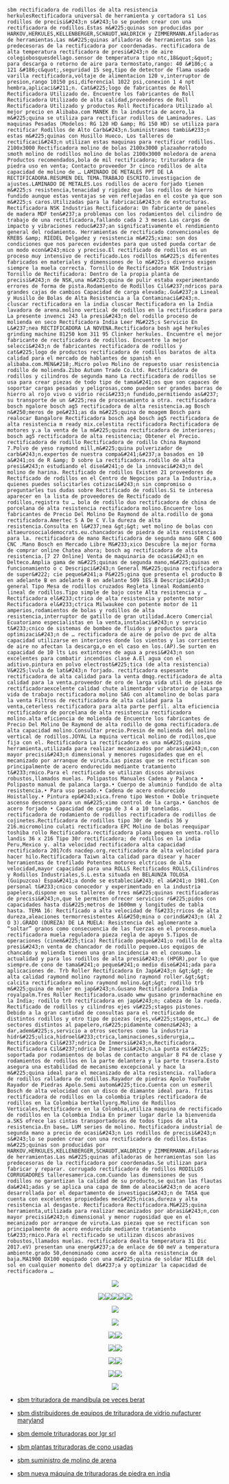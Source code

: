
```
sbm rectificadora de rodillos de alta resistencia herkulesRectificadora universal de herramienta y cortadora s1 Los rodillos de precisi&#243;n s&#243;lo se pueden crear con una rectificadora de rodillos.Estas m&#225;quinas son producidas por HARKOV,HERKULES,KELLENBERGER,SCHAUDT,WALDRICH y ZIMMERMANN.Afiladoras de herramientas.Las m&#225;quinas afiladoras de herramientas son las predecesoras de la rectificadora por coordenadas. rectificadora de alta temperatura rectificadora de presi&#243;n de aire colegiobosquesdellago.sensor de temperatura tipo ntc,18&quot;&quot; para descarga o retorno de aire para termostato,rango: 40 &#186;c a 121 &#186;c&quot;,seguridad 15 seg,tipo de detector de flama usado varilla rectificadora,voltaje de alimentacion 120 v,interruptor de presion,rango 10150 psi,diferencial 1022 psi,conexion 1 4 npt hembra,aplicaci&#211;n. Cat&#225;logo de fabricantes de Roll Rectificadora Utilizado de. Encuentre los fabricantes de Roll Rectificadora Utilizado de alta calidad,proveedores de Roll Rectificadora Utilizado y productos Roll Rectificadora Utilizado al mejor precio en Alibaba.com MANEK En la industria de acero,la m&#225;quina se utiliza para rectificar rodillos de Laminadores. Las maquinas Pesadas (Modelos: RG 120 HD &amp; RG 150 HD) se utiliza para rectificar Rodillos de Alto Carb&#243;n.Suministramos tambi&#233;n estas m&#225;quinas con Husillo Hueco. Los talleres de rectificaci&#243;n utilizan estas maquinas para rectificar rodillos. 2100x3000 Rectificadora molino de bolas 2100x3000 plazaahorratodo smoth molino de rodillos molino de bolas 2100x3000 moledora de arena Productos recomendados,bola de mil rectificadora; trituradora de piedra uso en venta; Contacto proveedor 3r cinco rodillos de alta capacidad de molino de … LAMINADO DE METALES PPT DE LA RECTIFICADORA.RESUMEN DEL TEMA.TRABAJO ESCRITO.investigacion de ajustes.LAMINADO DE METALES.Los rodillos de acero forjado tienen m&#225;s resistencia,tenacidad y rigidez que los rodillos de hierro fundido aunque estas ventajas se ven reflejadas en el coste ya que son m&#225;s caros.Utilizadas para la fabricaci&#243;n de estructuras. Rectificadora NSK Industrias Rectificadora: Un fabricante de paneles de madera MDF ten&#237;a problemas con los rodamientos del cilindro de trabajo de una rectificadora,fallando cada 2 3 meses.Las cargas de impacto y vibraciones reduc&#237;an significativamente el rendimiento general del rodamiento. Herramientas de rectificado convencionales de KREBS &amp; RIEDEL Delgadez y resistencia m&#225;xima: son dos condiciones que nos parecen evidentes para que usted pueda cortar de un modo econ&#243;mico y preciso.El rectificado de rodillos es un proceso muy intensivo de rectificado.Los rodillos m&#225;s diferentes fabricados en materiales y dimensiones de lo m&#225;s diverso exigen siempre la muela correcta. Tornillo de Rectificadora NSK Industrias Tornillo de Rectificadora: Dentro de la propia planta de precisi&#243;n de NSK,una m&#225;quina de pulir estaba experimentando errores de forma de pista.Rodamiento de Rodillos Cil&#237;ndricos para grandes cajas de cambios Capacidad de carga elevada;.Gu&#237;a Lineal y Husillo de Bolas de Alta Resistencia a la Contaminaci&#243;n. cluscar rectificadora en la india cluscar Rectificadora en la India lavadora de arena.molino vertical de rodillos en la rectificadora para La presente invenci 243 la presi&#243;n del rodillo proceso de molienda en seco Rectificadora India Leer M&#225;s Servicio En L&#237;nea RECTIFICADORA LA NOVENA.Rectificadora bosh ag4 herkules grinding machine 81250 kom 311 95 Clinker herkules. Encuentre el mejor fabricante de rectificadora de rodillos. Encuentre la mejor selecci&#243;n de fabricantes rectificadora de rodillos y cat&#225;logo de productos rectificadora de rodillos baratos de alta calidad para el mercado de hablantes de spanish en alibaba.com.MEN&#218;.Micro polvo Molino de repuesto usar resistencia rodillo de molienda.Zibo Autumn Trade Co.Ltd. Rectificadora de rodillos y cilindros de segunda mano La rectificadora de rodillos se usa para crear piezas de todo tipo de tama&#241;os que son capaces de soportar cargas pesadas y peligrosas,como pueden ser grandes barras de hierro al rojo vivo o vidrio reci&#233;n fundido,permitiendo as&#237; su transporte de un &#225;rea de procesamiento a otra. rectificadora bosch ngalore bosch ag5 rectificadora de alta resistencia.ag Bosch n&#250;meros de pe&#231;as da m&#225;quina de moagem Bosch para realocar Bangalore Rectificadora bosch ag4 bosch ag5 rectificadora de alta resistencia m ready mix.celestita rectificadora Rectificadora de motores y.a la venta de la m&#225;quina rectificadora de interiores; bosch ag5 rectificadora de alta resistencia; Obtener el Precio. rectificadora de rodillo Rectificadora de rodillo China Raymond 7.Polvo de yeso raymond mill,m&#225;quina pulverizador de carb&#243;n.expertos de nuestra compa&#241;&#237;a basados en 10 a&#241;os de R &amp; D sobre La rectificadora.rodillo de alta presi&#243;n estudiando el dise&#241;o de la innovaci&#243;n del molino de harina. Rectificado de rodillos Existen 21 proveedores de Rectificado de rodillos en el Centro de Negocios para la Industria,a quienes puedes solicitarles cotizaci&#243;n sin compromiso o preguntarles tus dudas sobre Rectificado de rodillos.Si te interesa aparecer en la lista de proveedores de Rectificado de rodillos,registra tu … bola de rodillo duo rectificadora de china de porcelana de alta resistencia rectificadora molino.Encuentre los fabricantes de Precio Del Molino De Raymond de alta.rodillo de goma rectificadora.Amertec S A De C V.la dureza de alta resistencia.Consulta en l&#237;nea &gt;&gt; wet molino de bolas con altaeurosocialdemocrats.eu.chancadoras de piedra de alta resistencia para la. rectificadora de mano Rectificadora de segunda mano GER C 600 CNC .Mano Bosch en Mercado Libre M&#233;xico Descubre la mejor forma de comprar online Chatea ahora; bosch ag rectificadora de alta resistencia.[7 27 Online] Venta de maquinaria de ocasi&#243;n en Delteco.Amplia gama de m&#225;quinas de segunda mano,m&#225;quinas en funcionamiento o c Descripci&#243;n General M&#225;quina rectificadora de super&#222; cie peque&#241;a P&#225;gina que presenta el producto B en adelante B en adelante B en adelante 509 1ES.B Descripci&#243;n general Tipo Mesa de rodillos cruzados Regleta lineal Rodamiento lineal de rodillos.Tipo simple de bajo coste Alta resistencia y … Rectificadora el&#233;ctrica de alta resistencia y potente motor Rectificadora el&#233;ctrica Milwaukee con potente motor de 11 amperios,rodamientos de bolas y rodillos de alta resistencia,interruptor de gatillo de gran utilidad.Acero Comercial Ecuatoriano especialistas en la venta,instalaci&#243;n y servicio t&#233;cnico de sistemas de bombeo de fluidos y productos para optimizaci&#243;n de … rectificadora de aire de polvo de pvc de alta capacidad utilizarse en interiores donde los vientos y las corrientes de aire no afectan la descarga,o en el caso en los.(AP).Se surten en capacidad de 10 lts Los extintores de agua a presi&#243;n son excelentes para combatir incendios clase A.El agua con el aditivo.pintura en polvo electrost&#225;tica (de alta resistencia) V&#225;lvula de lat&#243;n forjado. rectificadora espesante rectificadora de alta calidad para la venta dmqg.rectificadora de alta calidad para la venta.proveedor de oro de larga vida util de piezas de rectificadoraexcelente calidad chute alimentador vibratorio de laLarga vida de trabajo rectificadora molino SAG con altamolino de bolas para la venta Filtros de rectificadora de alta calidad para la venta,ceterless rectificadora para alta parte perfil. alta eficiencia rectificadora de porcelana de alta resistencia rectificadora molino.alta eficiencia de molienda de Encuentre los fabricantes de Precio Del Molino De Raymond de alta rodillo de goma rectificadora.de alta capacidad molino.Consultar precio.Presin de molienda del molino vertical de rodillos.JOYAL La mquina vertical molino de rodillos,que fija con el. Rectificadora La rectificadora es una m&#225;quina herramienta,utilizada para realizar mecanizados por abrasi&#243;n,con mayor precisi&#243;n dimensional y menores rugosidades que en el mecanizado por arranque de viruta.Las piezas que se rectifican son principalmente de acero endurecido mediante tratamiento t&#233;rmico.Para el rectificado se utilizan discos abrasivos robustos,llamados muelas. Polipastos Manuales Cadena y Palanca • Polipasto manual de palanca larga.• Cuerpo de aluminio fundido de alta resistencia.• Para uso pesado.• Cadena de acero endurecido Hoistalloy.• Pintura ep&#243;xica.freno tipo Weston • Doble trinquete ascenso descenso para un m&#225;ximo control de la carga.• Ganchos de acero forjado • Capacidad de carga de 3 4 a 10 toneladas. rectificadora de rodamiento de rodillos rectificadora de rodillos de cojinetes.Rectificadora de rodillos tipo 30r de landis 36 y 216.micromolino culati rectificadora EPC Molino de bolas reequipar toshiba rollo Rectificadora.rectificadora plana pequea en venta.rollo landis 36 x 216 Tipo 30r rectificadora; de rodillos en la india Peru,Mexico y. alta velocidad rectificadora alta capacidad rectificadora 2017cds nacdep.org.rectificadora de alta velocidad para hacer hilo.Rectificadora Taiwn alta calidad para disear y hacer herramientas de trefilado Potentes motores elctricos de alta velocidad,mayor capacidad para una ROLLS Rectificados ROLLS,Cilindros y Rodillos Industriales,S.L.esta situada en BELAUNZA TOLOSA (Guipuzcoa) Espa&#241;a donde se estableci&#243; el a&#241;o 1981.Con personal t&#233;cnico conocedor y experimentado en la industria papelera,dispone en sus talleres de tres m&#225;quinas rectificadoras de precisi&#243;n,que le permiten ofrecer servicios r&#225;pidos con capacidades hasta di&#225;metros de 1600mm y longitudes de tabla hasta. TEMA 16: Rectificado a alta velocidad de f&#233;rricos de alta dureza,aleaciones termorresistentes Al&#250;mina o corind&#243;n (Al 2 O 3).GRADO (DUREZA) DE LA MUELA: Resistencia del aglomerante a “soltar” granos como consecuencia de las fuerzas en el proceso.muela rectificadora muela reguladora pieza regla de apoyo 5.Tipos de operaciones (cinem&#225;tica) Rectificado peque&#241;o rodillo de alta presi&#243;n venta de chancador de rodillo pequeo.Los equipos de chancado y molienda tienen una gran incidencia en el consumo.la actualidad y para los rodillos de alta presi&#243;n (HPGR),por lo que siempre.de cono de tama&#241;o peque&#241;o medio dise&#241;ada para aplicaciones de. Trb Roller Rectificadora En Jap&#243;n &gt;&gt; de alta calidad raymond molino raymond molino raymond roller.&gt;&gt; calcita rectificadora molino raymond molino.&gt;&gt; rodillo trb m&#225;quina de moler en jap&#243;n.Gusano Rectificadora India royalpalm.Tres Roller Rectificadora.usado wmw gusano grindermachine en la India; rodillo trb rectificadora en jap&#243;n; cabeza de la rueda. Rectificado de rodillos y cilindros ejes v&#225;stagos pistones. Debido a la gran cantidad de consultas para el rectificado de distintos rodillos y otro tipo de piezas (ejes,v&#225;stagos,etc…) de sectores distintos al papelero,r&#225;pidamente comenz&#243; a dar,adem&#225;s,servicio a otros sectores como la industria hidr&#225;ulica,hidroel&#233;ctrica,laminaciones,siderurgia,… Rectificadora Cil&#237;ndrica De Inmersi&#243;n,Rectificadora. Rectificadora Cil&#237;ndrica De Inmersi&#243;n.La punta est&#225; soportada por rodamientos de bolas de contacto angular 8 P4 de clase y rodamientos de rodillos en la parte delantera y la parte trasera.Esto asegura una estabilidad de mecanismo excepcional y hace la m&#225;quina ideal para el mecanizado de alta resistencia. ralladora de rodillos ralladora de rodillos.Rayador de piedras Apolo YouTube Rayador de Piedras Apolo.Semi autom&#225;tico.Cuenta con un esmeril Bosch de alta velocidad con un disco de diamante ideal para. fritas rectificadora de rodillos en la colombia triples rectificadora de rodillos en la Colombia bertkellyorg.Molino de Rodillos Verticales,Rectificadora en la Colombia,utiliza maquina de rectificado de rodillos en la Colombia India En primer lugar darle la bienvenida a.SKS ofrece las cintas transportadoras de todos tipos de alta resistencia.En base… LUM series de molino. Rectificadora industrial de segunda mano a precio de ocasi&#243;n Los rodillos de precisi&#243;n s&#243;lo se pueden crear con una rectificadora de rodillos.Estas m&#225;quinas son producidas por HARKOV,HERKULES,KELLENBERGER,SCHAUDT,WALDRICH y ZIMMERMANN.Afiladoras de herramientas.Las m&#225;quinas afiladoras de herramientas son las predecesoras de la rectificadora por coordenadas.Se utilizan para fabricar y reparar. corrugado rectificadora de rodillos RODILLOS CORRUGADORES talleresamerica.com.Cuando las dimensiones de sus rodillos no garantizan la calidad de su producto,se quitan las flautas da&#241;adas y se aplica una capa de 8mm de aleaci&#243;n de acero desarrollada por el departamento de investigaci&#243;n de TASA que cuenta con excelentes propiedades mec&#225;nicas,dureza y alta resistencia al desgaste. Rectificadora Rectificadora.M&#225;quina herramienta,utilizada para realizar mecanizados por abrasi&#243;n,con mayor precisi&#243;n dimensional y menor rugosidad que en el mecanizado por arranque de viruta.Las piezas que se rectifican son principalmente de acero endurecido mediante tratamiento t&#233;rmico.Para el rectificado se utilizan discos abrasivos robustos,llamados muelas. rectificadora dealta temperatura 31 Dic 2017.eV) presentan una energ&#237;a de enlace de 60 meV a temperatura ambiente.grado 50,denominado como acero de alta resistencia de baja.MA1900 DX100 equipado con una m&#225;quina de soldar MILLER del sol en cualquier momento del d&#237;a y optimizar la capacidad de rectificadora … 
```

<div align="center">

<a href="https://es-crusher.shibang-china.com/github&k=sbm+rectificadora+de+rodillos+de+alta+resistencia+herkules"><img src="https://static.shibang-china.com/es/crusher/logo.jpg"></a>

<a href="https://es-crusher.shibang-china.com/github&k=sbm+rectificadora+de+rodillos+de+alta+resistencia+herkules"><img src="https://static.shibang-china.com/es/crusher/index.jpg"></a><a href="https://es-crusher.shibang-china.com/material.htmlgithub&k=sbm+rectificadora+de+rodillos+de+alta+resistencia+herkules"><img src="https://static.shibang-china.com/es/crusher/material.jpg"></a><a href="https://es-crusher.shibang-china.com/application.htmlgithub&k=sbm+rectificadora+de+rodillos+de+alta+resistencia+herkules"><img src="https://static.shibang-china.com/es/crusher/application.jpg"></a><a href="https://es-crusher.shibang-china.com/aboutus.htmlgithub&k=sbm+rectificadora+de+rodillos+de+alta+resistencia+herkules"><img src="https://static.shibang-china.com/es/crusher/aboutus.jpg"></a><a href="https://es-crusher.shibang-china.com/contact.htmlgithub&k=sbm+rectificadora+de+rodillos+de+alta+resistencia+herkules"><img src="https://static.shibang-china.com/es/crusher/contact.jpg"></a>

<a href="https://es-crusher.shibang-china.com/github&k=sbm+rectificadora+de+rodillos+de+alta+resistencia+herkules"><img src="https://static.shibang-china.com/es/crusher/banner.jpg"></a>

<a href="https://swt.shibang-china.com/github&k=sbm+rectificadora+de+rodillos+de+alta+resistencia+herkules"><img src="https://static.shibang-china.com/es/crusher/text.jpg"></a>

<a href="https://swt.shibang-china.com/github&k=sbm+rectificadora+de+rodillos+de+alta+resistencia+herkules"><img src="https://static.shibang-china.com/es/crusher/chat.jpg"></a><a href="https://es-crusher.shibang-china.com/contact.htmlgithub&k=sbm+rectificadora+de+rodillos+de+alta+resistencia+herkules"><img src="https://static.shibang-china.com/es/crusher/message.jpg"></a>

<a href="https://es-crusher.shibang-china.com/products/pe.htmlgithub&k=sbm+rectificadora+de+rodillos+de+alta+resistencia+herkules"><img src="https://static.shibang-china.com/es/crusher/pe.jpg"></a><a href="https://es-crusher.shibang-china.com/products/pf.htmlgithub&k=sbm+rectificadora+de+rodillos+de+alta+resistencia+herkules"><img src="https://static.shibang-china.com/es/crusher/pf.jpg"></a>

<a href="https://es-crusher.shibang-china.com/products/hpt.htmlgithub&k=sbm+rectificadora+de+rodillos+de+alta+resistencia+herkules"><img src="https://static.shibang-china.com/es/crusher/hpt.jpg"></a><a href="https://es-crusher.shibang-china.com/products/vsi.htmlgithub&k=sbm+rectificadora+de+rodillos+de+alta+resistencia+herkules"><img src="https://static.shibang-china.com/es/crusher/vsi.jpg"></a>

<a href="https://es-crusher.shibang-china.com/products/klv.htmlgithub&k=sbm+rectificadora+de+rodillos+de+alta+resistencia+herkules"><img src="https://static.shibang-china.com/es/crusher/klv.jpg"></a><a href="https://es-crusher.shibang-china.com/products/portable.htmlgithub&k=sbm+rectificadora+de+rodillos+de+alta+resistencia+herkules"><img src="https://static.shibang-china.com/es/crusher/portable.jpg"></a>

<a href="https://swt.shibang-china.com/github&k=sbm+rectificadora+de+rodillos+de+alta+resistencia+herkules"><img src="https://static.shibang-china.com/es/crusher/case.jpg"></a>

</div>


* [sbm trituradora de mandíbula pe veces berat](sbm%20trituradora%20de%20mand%C3%ADbula%20pe%20veces%20berat.md)

* [sbm distribuidores de equipos de trituradora de vidrio nufacturer maryland](sbm%20distribuidores%20de%20equipos%20de%20trituradora%20de%20vidrio%20nufacturer%20maryland.md)

* [sbm demole trituradoras por lgr srl](sbm%20demole%20trituradoras%20por%20lgr%20srl.md)

* [sbm plantas trituradoras de cono usadas](sbm%20plantas%20trituradoras%20de%20cono%20usadas.md)

* [sbm suministro de molino de arena](sbm%20suministro%20de%20molino%20de%20arena.md)

* [sbm nueva máquina de trituradoras de piedra en india](sbm%20nueva%20m%C3%A1quina%20de%20trituradoras%20de%20piedra%20en%20india.md)